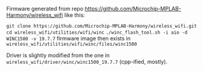Firmware generated from repo https://github.com/Microchip-MPLAB-Harmony/wireless_wifi like this:

`git clone https://github.com/Microchip-MPLAB-Harmony/wireless_wifi.git`
`cd wireless_wifi/utilities/wifi/winc`
`./winc_flash_tool.sh -i aio -d WINC1500 -v 19.7.7`
firmware image then exists in `wireless_wifi/utilities/wifi/winc/files/winc1500`

Driver is slightly modified from the one in `wireless_wifi/driver/winc/winc1500_19.7.7` (cpp-ified, mostly).
